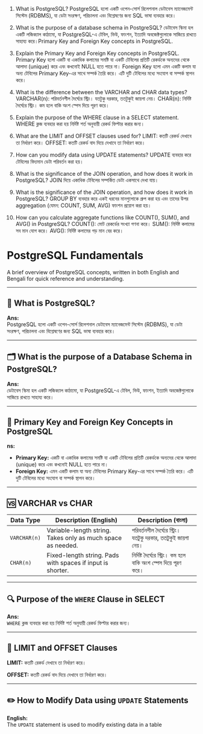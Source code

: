 1) What is PostgreSQL?
PostgreSQL হলো একটি ওপেন-সোর্স রিলেশনাল ডেটাবেস ম্যানেজমেন্ট সিস্টেম (RDBMS), যা ডেটা সংরক্ষণ, পরিচালনা এবং বিশ্লেষণের জন্য SQL ভাষা ব্যবহার করে। 

2) What is the purpose of a database schema in PostgreSQL?
ডেটাবেস স্কিমা হল একটি লজিক্যাল কাঠামো, যা PostgreSQL-এ টেবিল, ভিউ, ফাংশন, ইত্যাদি অবজেক্টগুলোকে সাজিয়ে রাখতে সাহায্য করে।Primary Key and Foreign Key concepts in PostgreSQL.

3) Explain the Primary Key and Foreign Key concepts in PostgreSQL.
Primary Key হলো একটি বা একাধিক কলামের সমষ্টি যা একটি টেবিলের প্রতিটি রেকর্ডকে অন্যদের থেকে আলাদা (unique) করে এবং কখনোই NULL হতে পারে না।
Foreign Key হলো এমন একটি কলাম যা অন্য টেবিলের Primary Key-এর সাথে সম্পর্ক তৈরি করে। এটি দুটি টেবিলের মধ্যে সংযোগ বা সম্পর্ক স্থাপন করে।

4) What is the difference between the VARCHAR and CHAR data types?
VARCHAR(n): পরিবর্তনশীল দৈর্ঘ্যের স্ট্রিং। যতটুকু দরকার, ততটুকুই জায়গা নেয়।
CHAR(n): নির্দিষ্ট দৈর্ঘ্যের স্ট্রিং। কম হলে বাকি অংশ স্পেস দিয়ে পূরণ করে।

5) Explain the purpose of the WHERE clause in a SELECT statement.
WHERE ক্লজ ব্যবহার করা হয় নির্দিষ্ট শর্ত অনুযায়ী রেকর্ড ফিল্টার করার জন্য।

6) What are the LIMIT and OFFSET clauses used for?
LIMIT: কতটি রেকর্ড দেখাবে তা নির্ধারণ করে।
OFFSET: কতটি রেকর্ড বাদ দিয়ে দেখাবে তা নির্ধারণ করে।

7) How can you modify data using UPDATE statements?
  UPDATE ব্যবহার করে টেবিলের বিদ্যমান ডেটা পরিবর্তন করা হয়।

8) What is the significance of the JOIN operation, and how does it work in PostgreSQL?
JOIN দিয়ে একাধিক টেবিলের সম্পর্কিত ডেটা একসাথে দেখা যায়।

9) What is the significance of the JOIN operation, and how does it work in PostgreSQL?
GROUP BY ব্যবহার করে একই ধরনের মানগুলোকে গ্রুপ করা হয় এবং তাদের উপর aggregation (যেমন: COUNT, SUM, AVG) ফাংশন প্রয়োগ করা হয়।

10) How can you calculate aggregate functions like COUNT(), SUM(), and AVG() in PostgreSQL?
COUNT(): মোট রেকর্ডের সংখ্যা গণনা করে।
SUM(): নির্দিষ্ট কলামের সব মান যোগ করে।
AVG(): নির্দিষ্ট কলামের গড় মান বের করে।



# PostgreSQL Fundamentals

A brief overview of PostgreSQL concepts, written in both English and Bengali for quick reference and understanding.

---

## 📌 What is PostgreSQL?

**Ans:**  
PostgreSQL হলো একটি ওপেন-সোর্স রিলেশনাল ডেটাবেস ম্যানেজমেন্ট সিস্টেম (RDBMS), যা ডেটা সংরক্ষণ, পরিচালনা এবং বিশ্লেষণের জন্য SQL ভাষা ব্যবহার করে।

---

## 🗂️ What is the purpose of a Database Schema in PostgreSQL?


**Ans:**  
ডেটাবেস স্কিমা হল একটি লজিক্যাল কাঠামো, যা PostgreSQL-এ টেবিল, ভিউ, ফাংশন, ইত্যাদি অবজেক্টগুলোকে সাজিয়ে রাখতে সাহায্য করে।

---

## 🔑 Primary Key and Foreign Key Concepts in PostgreSQL

**ns:**  
- **Primary Key:** একটি বা একাধিক কলামের সমষ্টি যা একটি টেবিলের প্রতিটি রেকর্ডকে অন্যদের থেকে আলাদা (unique) করে এবং কখনোই NULL হতে পারে না।  
- **Foreign Key:** এমন একটি কলাম যা অন্য টেবিলের Primary Key-এর সাথে সম্পর্ক তৈরি করে। এটি দুটি টেবিলের মধ্যে সংযোগ বা সম্পর্ক স্থাপন করে।

---

## 🆚 VARCHAR vs CHAR

| Data Type | Description (English) | Description (বাংলা) |
|-----------|------------------------|----------------------|
| `VARCHAR(n)` | Variable-length string. Takes only as much space as needed. | পরিবর্তনশীল দৈর্ঘ্যের স্ট্রিং। যতটুকু দরকার, ততটুকুই জায়গা নেয়। |
| `CHAR(n)`    | Fixed-length string. Pads with spaces if input is shorter. | নির্দিষ্ট দৈর্ঘ্যের স্ট্রিং। কম হলে বাকি অংশ স্পেস দিয়ে পূরণ করে। |

---

## 🔍 Purpose of the `WHERE` Clause in SELECT


**Ans:**  
`WHERE` ক্লজ ব্যবহার করা হয় নির্দিষ্ট শর্ত অনুযায়ী রেকর্ড ফিল্টার করার জন্য।

---

## 🔢 LIMIT and OFFSET Clauses

  **LIMIT:** কতটি রেকর্ড দেখাবে তা নির্ধারণ করে।

  **OFFSET:** কতটি রেকর্ড বাদ দিয়ে দেখাবে তা নির্ধারণ করে।

---

## ✏️ How to Modify Data using `UPDATE` Statements

**English:**  
The `UPDATE` statement is used to modify existing data in a table


